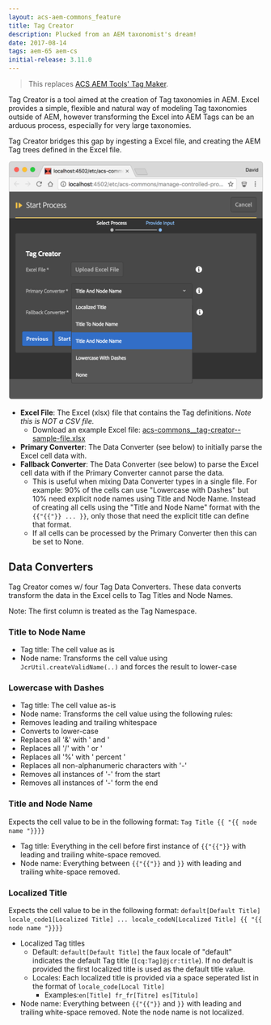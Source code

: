 ```yaml
---
layout: acs-aem-commons_feature
title: Tag Creator
description: Plucked from an AEM taxonomist's dream!
date: 2017-08-14
tags: aem-65 aem-cs
initial-release: 3.11.0
---
```


> This replaces [ACS AEM Tools' Tag Maker](https://adobe-consulting-services.github.io/acs-aem-tools/features/tag-maker/index.html). 


Tag Creator is a tool aimed at the creation of Tag taxonomies in AEM. Excel provides a simple, flexible and natural way of modeling Tag taxonomies outside of AEM, however transforming the Excel into AEM Tags can be an arduous process, especially for very large taxonomies.

Tag Creator bridges this gap by ingesting a Excel file, and creating the AEM Tag trees defined in the Excel file.

![Tag Creator](./images/tag-creator.png)


* **Excel File**: The Excel (xlsx) file that contains the Tag definitions. *Note this is NOT a CSV file.*
  * Download an example Excel file: [acs-commons__tag-creator--sample-file.xlsx](./acs-commons__tag-creator--sample-file.xlsx?raw=true)
* **Primary Converter**: The Data Converter (see below) to initially parse the Excel cell data with. 
* **Fallback Converter**: The Data Converter (see below) to parse the Excel cell data with if the Primary Converter cannot parse the data. 
    * This is useful when mixing Data Converter types in a single file. For example: 90% of the cells can use "Lowercase with Dashes" but 10% need explicit node names using Title and Node Name. Instead of creating all cells using the "Title and Node Name" format with the `{{"{{"}} ... }}`, only those that need the explicit title can define that format.
    * If all cells can be processed by the Primary Converter then this can be set to None.

## Data Converters

Tag Creator comes w/ four Tag Data Converters. These data converts transform the data in the Excel cells to Tag Titles and Node Names.

Note: The first column is treated as the Tag Namespace.

### Title to Node Name

* Tag title: The cell value as is
* Node name: Transforms the cell value using `JcrUtil.createValidName(..)` and forces the result to lower-case

### Lowercase with Dashes

* Tag title: The cell value as-is
* Node name: Transforms the cell value using the following rules:
 * Removes leading and trailing whitespace
 * Converts to lower-case
 * Replaces all '&' with ' and '
 * Replaces all '/' with ' or '
 * Replaces all '%' with ' percent '
 * Replaces all non-alphanumeric characters with '-'
 * Removes all instances of '-' from the start
 * Removes all instances of '-' form the end

### Title and Node Name

Expects the cell value to be in the following format: `Tag Title {{ "{{ node name "}}}}`

* Tag title: Everything in the cell before first instance of `{{"{{"}}` with leading and trailing white-space removed.
* Node name: Everything between `{{"{{"}}` and `}}` with leading and trailing white-space removed.


### Localized Title

Expects the cell value to be in the following format: `default[Default Title] locale_code1[Localized Title] ... locale_codeN[Localized Title] {{ "{{ node name "}}}}`

* Localized Tag titles 
  * Default: `default[Default Title]` the faux locale of "default" indicates the default Tag title (`[cq:Tag]@jcr:title`). If no default is provided the first localized title is used as the default title value.
  * Locales: Each localized title is provided via a space seperated list in the format of `locale_code[Local Title]`
     * Examples:`en[Title] fr_fr[Titre] es[Titulo]`
* Node name: Everything between `{{"{{"}}` and `}}` with leading and trailing white-space removed. Note the node name is not localized.
